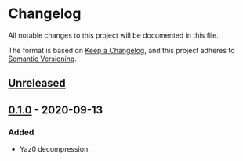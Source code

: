 # Changelog

All notable changes to this project will be documented in this file.

The format is based on [Keep a Changelog](https://keepachangelog.com/en/1.0.0/),
and this project adheres to
[Semantic Versioning](https://semver.org/spec/v2.0.0.html).

## [Unreleased]

## [0.1.0] - 2020-09-13

### Added

- Yaz0 decompression.

[unreleased]: https://github.com/jordanbtucker/oead/compare/v0.1.0...HEAD
[0.1.0]: https://github.com/jordanbtucker/oead/releases/tag/v0.1.0
